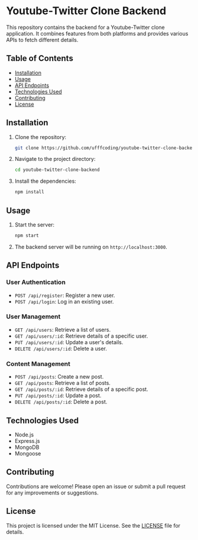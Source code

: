 
# Youtube-Twitter Clone Backend

This repository contains the backend for a Youtube-Twitter clone application. It combines features from both platforms and provides various APIs to fetch different details.

## Table of Contents

- [Installation](#installation)
- [Usage](#usage)
- [API Endpoints](#api-endpoints)
- [Technologies Used](#technologies-used)
- [Contributing](#contributing)
- [License](#license)

## Installation

1. Clone the repository:
   ```sh
   git clone https://github.com/ufffcoding/youtube-twitter-clone-backend.git
   ```
2. Navigate to the project directory:
   ```sh
   cd youtube-twitter-clone-backend
   ```
3. Install the dependencies:
   ```sh
   npm install
   ```

## Usage

1. Start the server:
   ```sh
   npm start
   ```
2. The backend server will be running on `http://localhost:3000`.

## API Endpoints

### User Authentication
- `POST /api/register`: Register a new user.
- `POST /api/login`: Log in an existing user.

### User Management
- `GET /api/users`: Retrieve a list of users.
- `GET /api/users/:id`: Retrieve details of a specific user.
- `PUT /api/users/:id`: Update a user's details.
- `DELETE /api/users/:id`: Delete a user.

### Content Management
- `POST /api/posts`: Create a new post.
- `GET /api/posts`: Retrieve a list of posts.
- `GET /api/posts/:id`: Retrieve details of a specific post.
- `PUT /api/posts/:id`: Update a post.
- `DELETE /api/posts/:id`: Delete a post.

## Technologies Used

- Node.js
- Express.js
- MongoDB
- Mongoose

## Contributing

Contributions are welcome! Please open an issue or submit a pull request for any improvements or suggestions.

## License

This project is licensed under the MIT License. See the [LICENSE](LICENSE) file for details.
